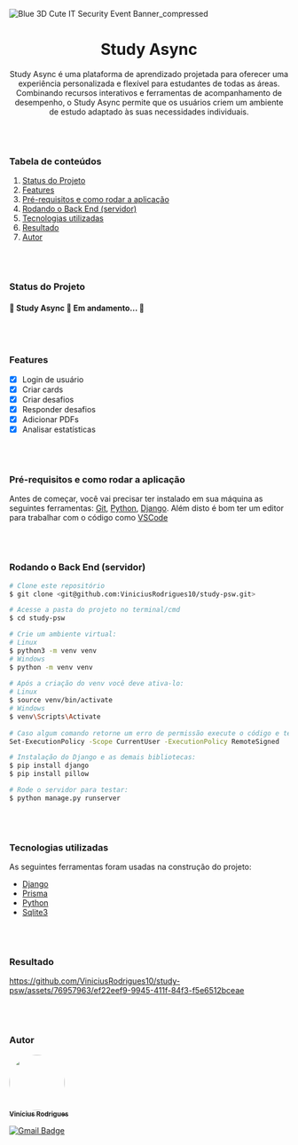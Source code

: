 ![Blue 3D Cute IT Security Event Banner_compressed](https://github.com/ViniciusRodrigues10/study-psw/assets/76957963/cd1391d1-1878-4b32-9df0-4bfca25fa65c)

<h1 align="center">Study Async</h1>

<p align="center">Study Async é uma plataforma de aprendizado projetada para oferecer uma experiência personalizada e flexível para estudantes de todas as áreas. Combinando recursos interativos e ferramentas de acompanhamento de desempenho, o Study Async permite que os usuários criem um ambiente de estudo adaptado às suas necessidades individuais.</p>

<br/>
<br/>

### Tabela de conteúdos

1. [Status do Projeto](#status-do-projeto)
2. [Features](#features)
3. [Pré-requisitos e como rodar a aplicação](#pré-requisitos-e-como-rodar-a-aplicação)
4. [Rodando o Back End (servidor)](#rodando-o-back-end-servidor)
5. [Tecnologias utilizadas](#tecnologias-utilizadas)
6. [Resultado](#resultado)
7. [Autor](#autor)

<br/>
<br/>

### Status do Projeto
<h4 align=""> 
	🚧  Study Async 🚀 Em andamento...  🚧
</h4>

<br/>
<br/>

### Features

- [x] Login de usuário
- [x] Criar cards 
- [x] Criar desafios 
- [x] Responder desafios 
- [x] Adicionar PDFs
- [x] Analisar estatísticas

<br/>
<br/>

### Pré-requisitos e como rodar a aplicação

Antes de começar, você vai precisar ter instalado em sua máquina as seguintes ferramentas:
[Git](https://git-scm.com), [Python](https://www.python.org/downloads/), [Django](https://www.djangoproject.com/). 
Além disto é bom ter um editor para trabalhar com o código como [VSCode](https://code.visualstudio.com/)

<br/>
<br/>

### Rodando o Back End (servidor)

```bash
# Clone este repositório
$ git clone <git@github.com:ViniciusRodrigues10/study-psw.git>

# Acesse a pasta do projeto no terminal/cmd
$ cd study-psw

# Crie um ambiente virtual:
# Linux
$ python3 -m venv venv
# Windows
$ python -m venv venv
 
# Após a criação do venv você deve ativa-lo:
# Linux
$ source venv/bin/activate
# Windows
$ venv\Scripts\Activate
 
# Caso algum comando retorne um erro de permissão execute o código e tente novamente:
Set-ExecutionPolicy -Scope CurrentUser -ExecutionPolicy RemoteSigned

# Instalação do Django e as demais bibliotecas:
$ pip install django
$ pip install pillow

# Rode o servidor para testar:
$ python manage.py runserver

```

<br/>
<br/>

### Tecnologias utilizadas

As seguintes ferramentas foram usadas na construção do projeto:
- [Django](https://www.djangoproject.com/)
- [Prisma](https://www.prisma.io/)
- [Python](https://www.python.org/)
- [Sqlite3](https://www.sqlite.org/)
  
<br/>
<br/>

### Resultado


https://github.com/ViniciusRodrigues10/study-psw/assets/76957963/ef22eef9-9945-411f-84f3-f5e6512bceae


<br/>
<br/>


### Autor

<a href="https://www.linkedin.com/in/viniciusgonzagacavalcante/">
	<!-- <img src="https://avatars.githubusercontent.com/u/76957963?v=4" style="border-radius: 50%;" width="100px;" alt=""/> -->
	<img src="https://github.com/ViniciusRodrigues10/real-time-polls/assets/76957963/150fca30-7a34-46a6-826e-74b812fc4329" style="border-radius: 50%;" width="100px;" alt=""/>
<br />
	
<a href="https://www.linkedin.com/in/viniciusgonzagacavalcante/" title="vinicius-linkedin">
  <sub><b>Vinícius Rodrigues</b></sub>
</a>

[![Gmail Badge](https://img.shields.io/badge/-vinicius.gonzaga-c14438?style=flat-square&logo=Gmail&logoColor=white&link=mailto:tgmarinho@gmail.com)](mailto:vinicius.gonzaga@academico.ifpb.edu.br)
